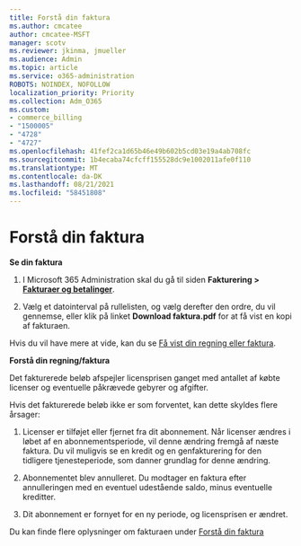 ```yaml
---
title: Forstå din faktura
ms.author: cmcatee
author: cmcatee-MSFT
manager: scotv
ms.reviewer: jkinma, jmueller
ms.audience: Admin
ms.topic: article
ms.service: o365-administration
ROBOTS: NOINDEX, NOFOLLOW
localization_priority: Priority
ms.collection: Adm_O365
ms.custom:
- commerce_billing
- "1500005"
- "4728"
- "4727"
ms.openlocfilehash: 41fef2ca1d65b46e49b602b5cd03e19a4ab708fc
ms.sourcegitcommit: 1b4ecaba74cfcff155528dc9e1002011afe0f110
ms.translationtype: MT
ms.contentlocale: da-DK
ms.lasthandoff: 08/21/2021
ms.locfileid: "58451808"
---
```

# <a name="understand-your-bill"></a>Forstå din faktura

**Se din faktura**

1. I Microsoft 365 Administration skal du gå til siden **Fakturering > [Fakturaer og betalinger](https://go.microsoft.com/fwlink/p/?linkid=848039)**.

2. Vælg et datointerval på rullelisten, og vælg derefter den ordre, du vil gennemse, eller klik på linket **Download faktura.pdf** for at få vist en kopi af fakturaen.

Hvis du vil have mere at vide, kan du se [Få vist din regning eller faktura](https://docs.microsoft.com/microsoft-365/commerce/billing-and-payments/view-your-bill-or-invoice).

**Forstå din regning/faktura**

Det fakturerede beløb afspejler licensprisen ganget med antallet af købte licenser og eventuelle påkrævede gebyrer og afgifter.

Hvis det fakturerede beløb ikke er som forventet, kan dette skyldes flere årsager:

1. Licenser er tilføjet eller fjernet fra dit abonnement. Når licenser ændres i løbet af en abonnementsperiode, vil denne ændring fremgå af næste faktura.  Du vil muligvis se en kredit og en genfakturering for den tidligere tjenesteperiode, som danner grundlag for denne ændring.

2. Abonnementet blev annulleret.  Du modtager en faktura efter annulleringen med en eventuel udestående saldo, minus eventuelle kreditter.

3. Dit abonnement er fornyet for en ny periode, og licensprisen er ændret.  

Du kan finde flere oplysninger om fakturaen under [Forstå din faktura](https://support.office.com/article/Understand-your-invoice-for-Office-365-for-business-0724b428-fb59-4962-8c37-6674166d7507)
